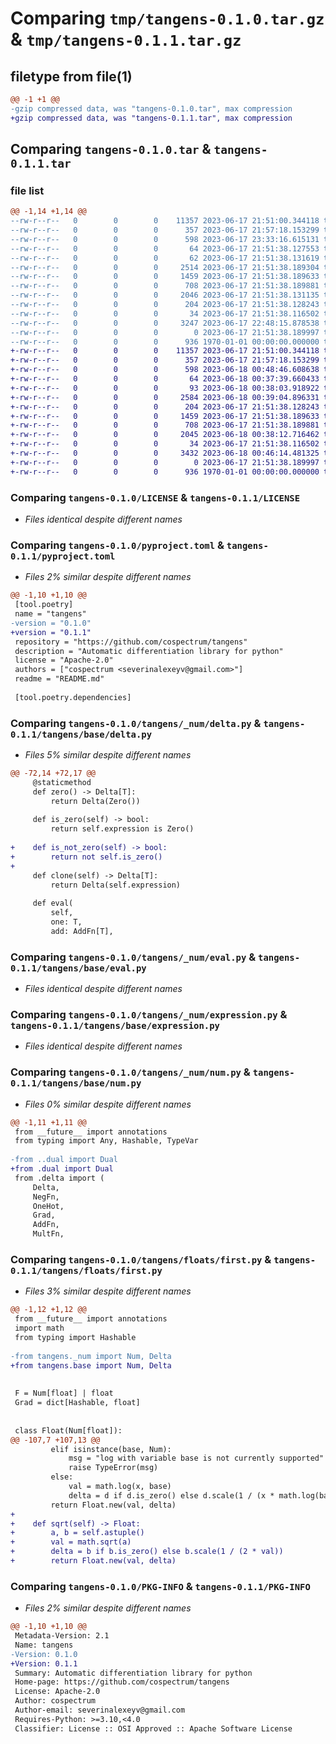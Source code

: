 # Comparing `tmp/tangens-0.1.0.tar.gz` & `tmp/tangens-0.1.1.tar.gz`

## filetype from file(1)

```diff
@@ -1 +1 @@
-gzip compressed data, was "tangens-0.1.0.tar", max compression
+gzip compressed data, was "tangens-0.1.1.tar", max compression
```

## Comparing `tangens-0.1.0.tar` & `tangens-0.1.1.tar`

### file list

```diff
@@ -1,14 +1,14 @@
--rw-r--r--   0        0        0    11357 2023-06-17 21:51:00.344118 tangens-0.1.0/LICENSE
--rw-r--r--   0        0        0      357 2023-06-17 21:57:18.153299 tangens-0.1.0/README.md
--rw-r--r--   0        0        0      598 2023-06-17 23:33:16.615131 tangens-0.1.0/pyproject.toml
--rw-r--r--   0        0        0       64 2023-06-17 21:51:38.127553 tangens-0.1.0/tangens/__init__.py
--rw-r--r--   0        0        0       62 2023-06-17 21:51:38.131619 tangens-0.1.0/tangens/_num/__init__.py
--rw-r--r--   0        0        0     2514 2023-06-17 21:51:38.189304 tangens-0.1.0/tangens/_num/delta.py
--rw-r--r--   0        0        0     1459 2023-06-17 21:51:38.189633 tangens-0.1.0/tangens/_num/eval.py
--rw-r--r--   0        0        0      708 2023-06-17 21:51:38.189881 tangens-0.1.0/tangens/_num/expression.py
--rw-r--r--   0        0        0     2046 2023-06-17 21:51:38.131135 tangens-0.1.0/tangens/_num/num.py
--rw-r--r--   0        0        0      204 2023-06-17 21:51:38.128243 tangens-0.1.0/tangens/dual.py
--rw-r--r--   0        0        0       34 2023-06-17 21:51:38.116502 tangens-0.1.0/tangens/floats/__init__.py
--rw-r--r--   0        0        0     3247 2023-06-17 22:48:15.878538 tangens-0.1.0/tangens/floats/first.py
--rw-r--r--   0        0        0        0 2023-06-17 21:51:38.189997 tangens-0.1.0/tangens/py.typed
--rw-r--r--   0        0        0      936 1970-01-01 00:00:00.000000 tangens-0.1.0/PKG-INFO
+-rw-r--r--   0        0        0    11357 2023-06-17 21:51:00.344118 tangens-0.1.1/LICENSE
+-rw-r--r--   0        0        0      357 2023-06-17 21:57:18.153299 tangens-0.1.1/README.md
+-rw-r--r--   0        0        0      598 2023-06-18 00:48:46.608638 tangens-0.1.1/pyproject.toml
+-rw-r--r--   0        0        0       64 2023-06-18 00:37:39.660433 tangens-0.1.1/tangens/__init__.py
+-rw-r--r--   0        0        0       93 2023-06-18 00:38:03.918922 tangens-0.1.1/tangens/base/__init__.py
+-rw-r--r--   0        0        0     2584 2023-06-18 00:39:04.896331 tangens-0.1.1/tangens/base/delta.py
+-rw-r--r--   0        0        0      204 2023-06-17 21:51:38.128243 tangens-0.1.1/tangens/base/dual.py
+-rw-r--r--   0        0        0     1459 2023-06-17 21:51:38.189633 tangens-0.1.1/tangens/base/eval.py
+-rw-r--r--   0        0        0      708 2023-06-17 21:51:38.189881 tangens-0.1.1/tangens/base/expression.py
+-rw-r--r--   0        0        0     2045 2023-06-18 00:38:12.716462 tangens-0.1.1/tangens/base/num.py
+-rw-r--r--   0        0        0       34 2023-06-17 21:51:38.116502 tangens-0.1.1/tangens/floats/__init__.py
+-rw-r--r--   0        0        0     3432 2023-06-18 00:46:14.481325 tangens-0.1.1/tangens/floats/first.py
+-rw-r--r--   0        0        0        0 2023-06-17 21:51:38.189997 tangens-0.1.1/tangens/py.typed
+-rw-r--r--   0        0        0      936 1970-01-01 00:00:00.000000 tangens-0.1.1/PKG-INFO
```

### Comparing `tangens-0.1.0/LICENSE` & `tangens-0.1.1/LICENSE`

 * *Files identical despite different names*

### Comparing `tangens-0.1.0/pyproject.toml` & `tangens-0.1.1/pyproject.toml`

 * *Files 2% similar despite different names*

```diff
@@ -1,10 +1,10 @@
 [tool.poetry]
 name = "tangens"
-version = "0.1.0"
+version = "0.1.1"
 repository = "https://github.com/cospectrum/tangens"
 description = "Automatic differentiation library for python"
 license = "Apache-2.0"
 authors = ["cospectrum <severinalexeyv@gmail.com>"]
 readme = "README.md"
 
 [tool.poetry.dependencies]
```

### Comparing `tangens-0.1.0/tangens/_num/delta.py` & `tangens-0.1.1/tangens/base/delta.py`

 * *Files 5% similar despite different names*

```diff
@@ -72,14 +72,17 @@
     @staticmethod
     def zero() -> Delta[T]:
         return Delta(Zero())
 
     def is_zero(self) -> bool:
         return self.expression is Zero()
 
+    def is_not_zero(self) -> bool:
+        return not self.is_zero()
+
     def clone(self) -> Delta[T]:
         return Delta(self.expression)
 
     def eval(
         self,
         one: T,
         add: AddFn[T],
```

### Comparing `tangens-0.1.0/tangens/_num/eval.py` & `tangens-0.1.1/tangens/base/eval.py`

 * *Files identical despite different names*

### Comparing `tangens-0.1.0/tangens/_num/expression.py` & `tangens-0.1.1/tangens/base/expression.py`

 * *Files identical despite different names*

### Comparing `tangens-0.1.0/tangens/_num/num.py` & `tangens-0.1.1/tangens/base/num.py`

 * *Files 0% similar despite different names*

```diff
@@ -1,11 +1,11 @@
 from __future__ import annotations
 from typing import Any, Hashable, TypeVar
 
-from ..dual import Dual
+from .dual import Dual
 from .delta import (
     Delta,
     NegFn,
     OneHot,
     Grad,
     AddFn,
     MultFn,
```

### Comparing `tangens-0.1.0/tangens/floats/first.py` & `tangens-0.1.1/tangens/floats/first.py`

 * *Files 3% similar despite different names*

```diff
@@ -1,12 +1,12 @@
 from __future__ import annotations
 import math
 from typing import Hashable
 
-from tangens._num import Num, Delta
+from tangens.base import Num, Delta
 
 
 F = Num[float] | float
 Grad = dict[Hashable, float]
 
 
 class Float(Num[float]):
@@ -107,7 +107,13 @@
         elif isinstance(base, Num):
             msg = "log with variable base is not currently supported"
             raise TypeError(msg)
         else:
             val = math.log(x, base)
             delta = d if d.is_zero() else d.scale(1 / (x * math.log(base)))
         return Float.new(val, delta)
+
+    def sqrt(self) -> Float:
+        a, b = self.astuple()
+        val = math.sqrt(a)
+        delta = b if b.is_zero() else b.scale(1 / (2 * val))
+        return Float.new(val, delta)
```

### Comparing `tangens-0.1.0/PKG-INFO` & `tangens-0.1.1/PKG-INFO`

 * *Files 2% similar despite different names*

```diff
@@ -1,10 +1,10 @@
 Metadata-Version: 2.1
 Name: tangens
-Version: 0.1.0
+Version: 0.1.1
 Summary: Automatic differentiation library for python
 Home-page: https://github.com/cospectrum/tangens
 License: Apache-2.0
 Author: cospectrum
 Author-email: severinalexeyv@gmail.com
 Requires-Python: >=3.10,<4.0
 Classifier: License :: OSI Approved :: Apache Software License
```

